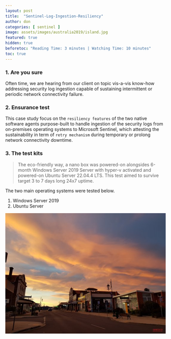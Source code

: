```yaml
---
layout: post
title:  "Sentinel-Log-Ingestion-Resiliency"
author: don
categories: [ sentinel ]
image: assets/images/australia2019/island.jpg
featured: true
hidden: true
beforetoc: "Reading Time: 3 minutes | Watching Time: 10 minutes"
toc: true
---
```


### 1. Are you sure
Often time, we are hearing from our client on topic vis-a-vis know-how addressing security log ingestion capable of sustaining intermittent or periodic network connectivity failure.

### 2. Ensurance test
This case study focus on the `resiliency features` of the two native software agents purpose-built to handle ingestion of the security logs from on-premises operating systems to Microsoft Sentinel, which attesting the sustainability in term of `retry mechanism` during temporary or prolong network connectivity downtime.

### 3. The test kits
> The eco-friendly way, a nano box was powered-on alongsides 6-month Windows Server 2019 Server with hyper-v activated and powered-on Ubuntu Server 22.04.4 LTS. This test aimed to survive target 3 to 7 days long 24x7 uptime.
 
The two main operating systems were tested below.

1. Windows Server 2019
2. Ubuntu Server

![walking](/assets/images/australia2019/island.jpg)

